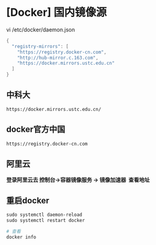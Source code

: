 
# [Docker] 国内镜像源

vi /etc/docker/daemon.json

```powershell
{
  "registry-mirrors": [
    "https://registry.docker-cn.com",
    "http://hub-mirror.c.163.com",
    "https://docker.mirrors.ustc.edu.cn"
  ]
}
```

## 中科大

```
https://docker.mirrors.ustc.edu.cn/
```

## docker官方中国

```
https://registry.docker-cn.com
```

## 阿里云

**登录阿里云去 控制台->容器镜像服务 -> 镜像加速器  查看地址**

## 重启docker

```powershell
sudo systemctl daemon-reload
sudo systemctl restart docker

# 查看
docker info
```
